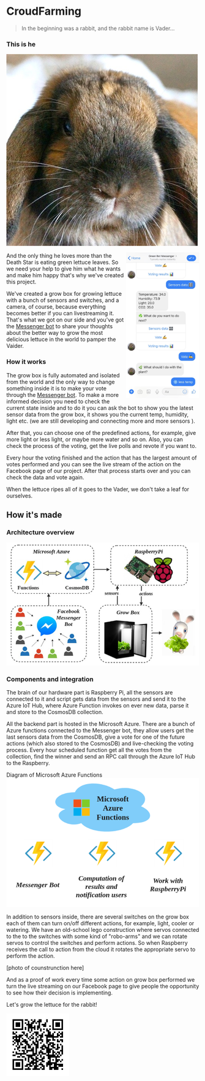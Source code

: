 # CroudFarming

> In the beginning was a rabbit, and the rabbit name is Vader...

### This is he
![alt text](./doc/images/vaider.jpeg "The Vaider")


<img align="right" src="doc/images/bot.jpg" height="380px">

And the only thing he loves more than the Death Star is eating green lettuce leaves. So we need your help to give him what he wants and make him happy that's why we've created this project.

We've created a grow box for growing lettuce with a bunch of sensors and switches, and a camera, of course, because everything becomes better if you can livestreaming it. That's what we got on our side and you've got the [Messenger bot](https://www.facebook.com/Green-Bot-Messenger-196489871202541/) to share your thoughts about the better way to grow the most delicious lettuce in the world to pamper the Vaider.

### How it works

The grow box is fully automated and isolated from the world and the only way to change something inside it is to make your vote through the [Messenger bot](https://www.facebook.com/Green-Bot-Messenger-196489871202541/). To make a more informed decision you need to check the current state inside and to do it you can ask the bot to show you the latest sensor data from the grow box, it shows you the current temp, humidity, light etc. (we are still developing and  connecting more and more sensors ). 

After that, you can choose one of the predefined actions, for example, give more light or less light, or maybe more water and so on. Also, you can check the process of the voting, get the live polls and revote if you want to.

Every hour the voting finished and the action that has the largest amount of votes performed and you can see the live stream of the action on the Facebook page of our project. After that process starts over and you can check the data and vote again.

When the lettuce ripes all of it goes to the Vader, we don't take a leaf for ourselves.

## How it's made

### Architecture overview

![alt text](./doc/images/components.jpg "GreenFarm Architecture")

### Components and integration

The brain of our hardware part is Raspberry Pi, all the sensors are connected to it and script gets data from the sensors and send it to the Azure IoT Hub, where Azure Function invokes on ever new data, parse it and store to the CosmosDB collection.

All the backend part is hosted in the Microsoft Azure. There are a bunch of Azure functions connected to the Messenger bot, they allow users get the last sensors data from the CosmosDB, give a vote for one of the future actions (which also stored to the CosmosDB) and live-checking the voting process. Every hour scheduled function get all the votes from the collection, find the winner and send an RPC call through the Azure IoT Hub to the Raspberry.

Diagram of Microsoft Azure Functions
![alt text](./doc/images/functions.png "Microsoft Azure Functions")

In addition to sensors inside, there are several switches on the grow box each of them can turn on/off different actions, for example, light, cooler or watering. We have an old-school lego construction where servos connected to the to the switches with some kind of "robo-arms" and we can rotate servos to control the switches and perform actions. So when Raspberry receives the call to action from the cloud it rotates the appropriate servo to perform the action.

[photo of counstrunction here]

And as a proof of work every time some action on grow box performed we turn the live streaming on our Facebook page to give people the opportunity to see how their decision is implementing.

Let's grow the lettuce for the rabbit!

![alt text](./doc/images/qr-code.gif "QR-code")